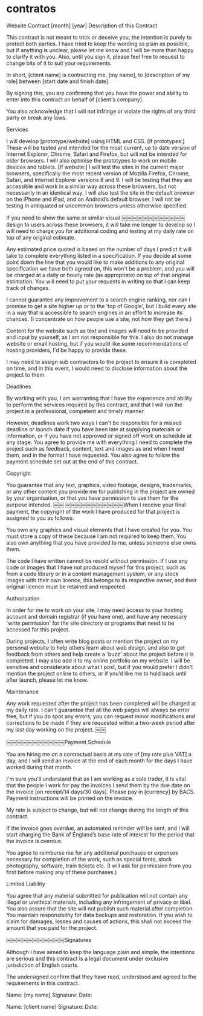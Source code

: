 contratos
=========
Website Contract [month] [year]
Description of this Contract

This contract is not meant to trick or deceive you; the intention is purely to protect both parties. I have tried to keep the wording as plain as possible, but if anything is unclear, please let me know and I will be more than happy to clarify it with you. Also, until you sign it, please feel free to request to change bits of it to suit your requirements.

In short, [client name] is contracting me, [my name], to [description of my role] between [start date and finish date].

By signing this, you are confirming that you have the power and ability to enter into this contract on behalf of [client's company].

You also acknowledge that I will not infringe or violate the rights of any third party or break any laws.

Services

I will develop [prototype/website] using HTML and CSS. [If prototypes:] These will be tested and intended for the most current, up to date version of Internet Explorer, Chrome, Safari and Firefox, but will not be intended for older browsers. I will also optimise the prototypes to work on mobile devices and tablets. [If website:] I will test the sites in the current major browsers, specifically the most recent version of Mozilla Firefox, Chrome, Safari, and Internet Explorer versions 8 and 9. I will be testing that they are accessible and work in a similar way across these browsers, but not necessarily in an identical way. I will also test the site in the default browser on the iPhone and iPad, and on Android’s default browser. I will not be testing in antiquated or uncommon browsers unless otherwise specified.

If you need to show the same or similar visual ￼￼￼￼￼￼￼￼￼￼￼￼design to users across these browsers, it will take me longer to develop so I will need to charge you for additional coding and testing at my daily rate on top of any original estimate.

Any estimated price quoted is based on the number of days I predict it will take to complete everything listed in a specification. If you decide at some point down the line that you would like to make additions to any original specification we have both agreed on, this won't be a problem, and you will be charged at a daily or hourly rate (as appropriate) on top of that original estimation. You will need to put your requests in writing so that I can keep track of changes.

I cannot guarantee any improvement to a search engine ranking, nor can I promise to get a site higher up or to the 'top of Google', but I build every site in a way that is accessible to search engines in an effort to increase its chances. (I concentrate on how people use a site, not how they get there.)

Content for the website such as text and images will need to be provided and input by yourself, as I am not responsible for this. I also do not manage website or email hosting, but if you would like some recommendations of hosting providers, I'd be happy to provide these.

I may need to assign sub contractors to the project to ensure it is completed on time, and in this event, I would need to disclose information about the project to them.

Deadlines

By working with you, I am warranting that I have the experience and ability to perform the services required by this contract, and that I will run the project in a professional, competent and timely manner.

However, deadlines work two ways I can't be responsible for a missed deadline or launch date if you have been late at supplying materials or information, or if you have not approved or signed off work on schedule at any stage. You agree to provide me with everything I need to complete the project such as feedback, content, text and images as and when I need them, and in the format I have requested. You also agree to follow the payment schedule set out at the end of this contract.

Copyright

You guarantee that any text, graphics, video footage, designs, trademarks, or any other content you provide me for publishing in the project are owned by your organisation, or that you have permission to use them for the purpose intended. ￼￼ ￼￼￼￼￼￼￼￼￼￼￼When I receive your final payment, the copyright of the work I have produced for that project is assigned to you as follows:

You own any graphics and visual elements that I have created for you. You must store a copy of these because I am not required to keep them. You also own anything that you have provided to me, unless someone else owns them.

The code I have written cannot be resold without permission. If I use any code or images that I have not produced myself for this project, such as from a code library or in a content management system, or any stock images with their own licence, this belongs to its respective owner, and their original licence must be retained and respected.

Authorisation

In order for me to work on your site, I may need access to your hosting account and domain registrar (if you have one), and have any necessary 'write permission' for the site directory or programs that need to be accessed for this project.

During projects, I often write blog posts or mention the project on my personal website to help others learn about web design, and also to get feedback from others and help create a 'buzz' about the project before it is completed. I may also add it to my online portfolio on my website. I will be sensitive and considerate about what I post, but if you would prefer I didn't mention the project online to others, or if you’d like me to hold back until after launch, please let me know.

Maintenance

Any work requested after the project has been completed will be charged at my daily rate. I can't guarantee that all the web pages will always be error free, but if you do spot any errors, you can request minor modifications and corrections to be made if they are requested within a two-week period after my last day working on the project. ￼￼

￼￼￼￼￼￼￼￼￼￼￼Payment Schedule

You are hiring me on a contractual basis at my rate of [my rate plus VAT] a day, and I will send an invoice at the end of each month for the days I have worked during that month.

I'm sure you'll understand that as I am working as a sole trader, it is vital that the people I work for pay the invoices I send them by the due date on the invoice [on receipt/14 days/30 days]. Please pay in [currency] by BACS. Payment instructions will be printed on the invoice.

My rate is subject to change, but will not change during the length of this contract.

If the invoice goes overdue, an automated reminder will be sent, and I will start charging the Bank of England’s base rate of interest for the period that the invoice is overdue.

You agree to reimburse me for any additional purchases or expenses necessary for completion of the work, such as special fonts, stock photography, software, train tickets etc. (I will ask for permission from you first before making any of these purchases.)

Limited Liability

You agree that any material submitted for publication will not contain any illegal or unethical materials, including any infringement of privacy or libel. You also assure that the site will not publish such material after completion. You maintain responsibility for data backups and restoration. If you wish to claim for damages, losses and causes of actions, this shall not exceed the amount that you paid for the project.

￼￼￼￼￼￼￼￼￼￼￼Signatures

Although I have aimed to keep the language plain and simple, the intentions are serious and this contract is a legal document under exclusive jurisdiction of English courts.

The undersigned confirm that they have read, understood and agreed to the requirements in this contract.

Name: [my name] Signature: Date:

Name: [client name] Signature: Date:
